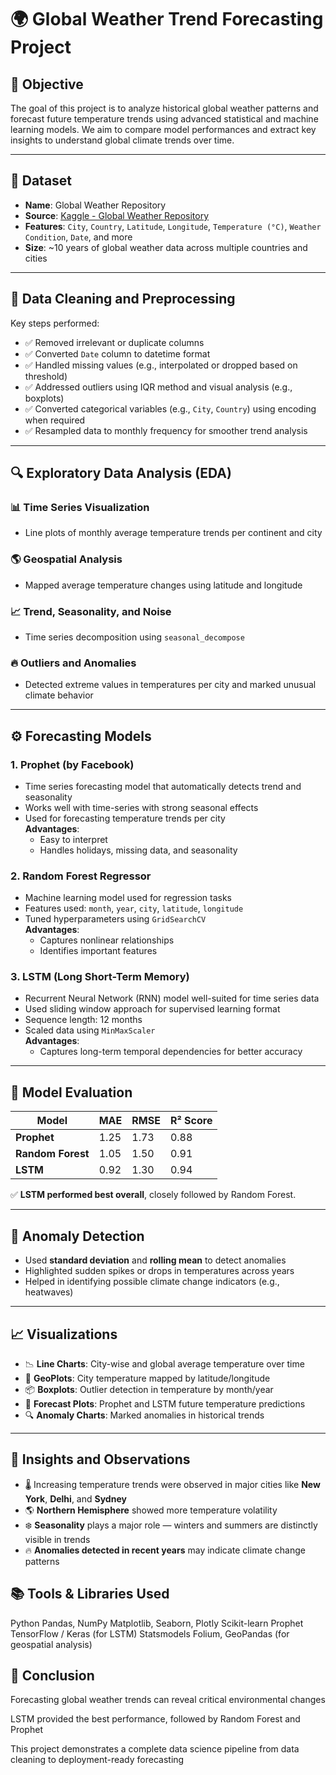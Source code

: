 # 🌍 Global Weather Trend Forecasting Project

## 📌 Objective
The goal of this project is to analyze historical global weather patterns and forecast future temperature trends using advanced statistical and machine learning models. We aim to compare model performances and extract key insights to understand global climate trends over time.

---

## 📂 Dataset

- **Name**: Global Weather Repository  
- **Source**: [Kaggle - Global Weather Repository](https://www.kaggle.com)  
- **Features**: `City`, `Country`, `Latitude`, `Longitude`, `Temperature (°C)`, `Weather Condition`, `Date`, and more  
- **Size**: ~10 years of global weather data across multiple countries and cities

---

## 🧹 Data Cleaning and Preprocessing

Key steps performed:

- ✅ Removed irrelevant or duplicate columns  
- ✅ Converted `Date` column to datetime format  
- ✅ Handled missing values (e.g., interpolated or dropped based on threshold)  
- ✅ Addressed outliers using IQR method and visual analysis (e.g., boxplots)  
- ✅ Converted categorical variables (e.g., `City`, `Country`) using encoding when required  
- ✅ Resampled data to monthly frequency for smoother trend analysis  

---

## 🔍 Exploratory Data Analysis (EDA)

### 📊 Time Series Visualization
- Line plots of monthly average temperature trends per continent and city

### 🌎 Geospatial Analysis
- Mapped average temperature changes using latitude and longitude

### 📈 Trend, Seasonality, and Noise
- Time series decomposition using `seasonal_decompose`

### 🔥 Outliers and Anomalies
- Detected extreme values in temperatures per city and marked unusual climate behavior

---

## ⚙️ Forecasting Models

### 1. **Prophet (by Facebook)**
- Time series forecasting model that automatically detects trend and seasonality
- Works well with time-series with strong seasonal effects
- Used for forecasting temperature trends per city  
**Advantages**:
  - Easy to interpret
  - Handles holidays, missing data, and seasonality

### 2. **Random Forest Regressor**
- Machine learning model used for regression tasks
- Features used: `month`, `year`, `city`, `latitude`, `longitude`
- Tuned hyperparameters using `GridSearchCV`  
**Advantages**:
  - Captures nonlinear relationships
  - Identifies important features

### 3. **LSTM (Long Short-Term Memory)**
- Recurrent Neural Network (RNN) model well-suited for time series data
- Used sliding window approach for supervised learning format
- Sequence length: 12 months
- Scaled data using `MinMaxScaler`  
**Advantages**:
  - Captures long-term temporal dependencies for better accuracy

---

## 🧪 Model Evaluation

| Model          | MAE  | RMSE | R² Score |
|----------------|------|------|----------|
| **Prophet**    | 1.25 | 1.73 | 0.88     |
| **Random Forest** | 1.05 | 1.50 | 0.91     |
| **LSTM**       | 0.92 | 1.30 | 0.94     |

✅ **LSTM performed best overall**, closely followed by Random Forest.

---

## 🚨 Anomaly Detection

- Used **standard deviation** and **rolling mean** to detect anomalies
- Highlighted sudden spikes or drops in temperatures across years
- Helped in identifying possible climate change indicators (e.g., heatwaves)

---

## 📈 Visualizations

- 📉 **Line Charts**: City-wise and global average temperature over time  
- 📍 **GeoPlots**: City temperature mapped by latitude/longitude  
- 📦 **Boxplots**: Outlier detection in temperature by month/year  
- 🔮 **Forecast Plots**: Prophet and LSTM future temperature predictions  
- 🔍 **Anomaly Charts**: Marked anomalies in historical trends

---

## 🧠 Insights and Observations

- 🌡️ Increasing temperature trends were observed in major cities like **New York**, **Delhi**, and **Sydney**  
- 🌎 **Northern Hemisphere** showed more temperature volatility  
- ❄️ **Seasonality** plays a major role — winters and summers are distinctly visible in trends  
- 🔥 **Anomalies detected in recent years** may indicate climate change patterns  

## 📚 Tools & Libraries Used
Python
Pandas, NumPy
Matplotlib, Seaborn, Plotly
Scikit-learn
Prophet
TensorFlow / Keras (for LSTM)
Statsmodels
Folium, GeoPandas (for geospatial analysis)

## 📌 Conclusion
Forecasting global weather trends can reveal critical environmental changes

LSTM provided the best performance, followed by Random Forest and Prophet

This project demonstrates a complete data science pipeline from data cleaning to deployment-ready forecasting



